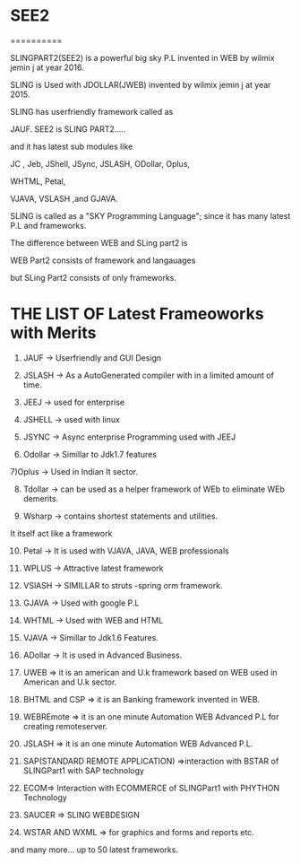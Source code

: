 

# SEE2
==========


SLINGPART2(SEE2)    is a  powerful big  sky  P.L invented    in  WEB  by  wilmix jemin  j at  year  2016.

SLING is  Used  with  JDOLLAR(JWEB)  invented by wilmix jemin j at year 2015.

SLING has userfriendly framework called as

JAUF. SEE2  is   SLING PART2.....

and it has latest sub  modules  like 

JC , Jeb, JShell, JSync, JSLASH, ODollar, Oplus,

 WHTML, Petal, 

VJAVA, VSLASH ,and GJAVA.

 SLING is called as a "SKY  Programming  Language";  since  it  has  many  latest P.L  and  frameworks.

The  difference   between    WEB  and  SLing  part2 is  

WEB  Part2  consists  of   framework  and  langauages

but   SLing Part2  consists of  only  frameworks. 

THE LIST OF Latest Frameoworks with Merits
=============================================

1) JAUF -> Userfriendly and GUI Design

2) JSLASH -> As a AutoGenerated compiler with in a limited amount of time.

3) JEEJ -> used for enterprise

4) JSHELL -> used with linux

5) JSYNC -> Async enterprise Programming used with JEEJ

6) Odollar -> Simillar to Jdk1.7 features

7)Oplus -> Used in Indian It sector.

8) Tdollar -> can be used as a helper  framework of WEb to eliminate WEb demerits.

9) Wsharp -> contains shortest statements and utilities.

It itself act like a framework

10) Petal -> It is used with VJAVA, JAVA, WEB professionals

11) WPLUS -> Attractive latest framework

12) VSlASH -> SIMILLAR to struts -spring orm  framework.

13) GJAVA -> Used with google  P.L

14) WHTML -> Used with WEB and HTML

15) VJAVA -> Simillar to Jdk1.6 Features.

16) ADollar -> It is used in Advanced Business.

17) UWEB => it is an american and U.k  framework based on WEB used in American and U.k sector.

18) BHTML and CSP => it is an Banking framework invented in WEB.

19) WEBREmote => it is an one minute Automation WEB Advanced P.L for creating remoteserver.

20) JSLASH => it is an one minute Automation WEB Advanced P.L.

21) SAP(STANDARD REMOTE APPLICATION) =>interaction with  BSTAR  of  SLINGPart1 with SAP  technology

22) ECOM=> Interaction with  ECOMMERCE  of  SLINGPart1  with  PHYTHON Technology

23) SAUCER  =>  SLING  WEBDESIGN

24) WSTAR AND  WXML  => for  graphics  and   forms  and  reports  etc.

and  many more... up to 50 latest  frameworks.
